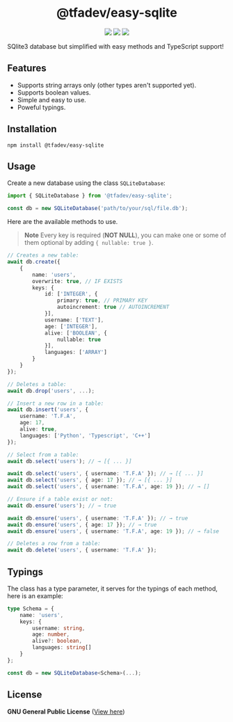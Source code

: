 <h1 align="center"> @tfadev/easy-sqlite</h1>

<p align="center">
    <img src="https://img.shields.io/discord/918611797194465280?color=7289da&logo=discord&logoColor=white&label=Discord">
    <img src="https://img.shields.io/npm/v/@tfadev/easy-sqlite.svg?maxAge=3600&logo=npm">
    <img src="https://img.shields.io/npm/dt/@tfadev/easy-sqlite.svg?maxAge=3600&label=Downloads">
</p>

SQlite3 database but simplified with easy methods and TypeScript support!

## Features
- Supports string arrays only (other types aren't supported yet).
- Supports boolean values.
- Simple and easy to use.
- Poweful typings.

## Installation
```sh-session
npm install @tfadev/easy-sqlite
```

## Usage

Create a new database using the class `SQLiteDatabase`:

```ts
import { SQLiteDatabase } from '@tfadev/easy-sqlite';

const db = new SQLiteDatabase('path/to/your/sql/file.db');
```

Here are the available methods to use.

> **Note**
> Every key is required (**NOT NULL**), you can make one or some of them optional by adding `{ nullable: true }`.

```ts
// Creates a new table:
await db.create({
    {
        name: 'users',
        overwrite: true, // IF EXISTS
        keys: {
            id: ['INTEGER', {
                primary: true, // PRIMARY KEY
                autoincrement: true // AUTOINCREMENT
            }],
            username: ['TEXT'],
            age: ['INTEGER'],
            alive: ['BOOLEAN', {
                nullable: true
            }],
            languages: ['ARRAY']
        }
    }
});

// Deletes a table:
await db.drop('users', ...);

// Insert a new row in a table:
await db.insert('users', {
    username: 'T.F.A',
    age: 17,
    alive: true,
    languages: ['Python', 'Typescript', 'C++']
});

// Select from a table:
await db.select('users'); // → [{ ... }]

await db.select('users', { username: 'T.F.A' }); // → [{ ... }]
await db.select('users', { age: 17 }); // → [{ ... }]
await db.select('users', { username: 'T.F.A', age: 19 }); // → []

// Ensure if a table exist or not:
await db.ensure('users'); // → true

await db.ensure('users', { username: 'T.F.A' }); // → true
await db.ensure('users', { age: 17 }); // → true
await db.ensure('users', { username: 'T.F.A', age: 19 }); // → false

// Deletes a row from a table:
await db.delete('users', { username: 'T.F.A' });
```

## Typings

The class has a type parameter, it serves for the typings of each method, here is an example:

```ts
type Schema = {
    name: 'users',
    keys: {
        username: string,
        age: number,
        alive?: boolean,
        languages: string[]
    }
};

const db = new SQLiteDatabase<Schema>(...);
```

## License
**GNU General Public License** ([View here](./LICENSE))